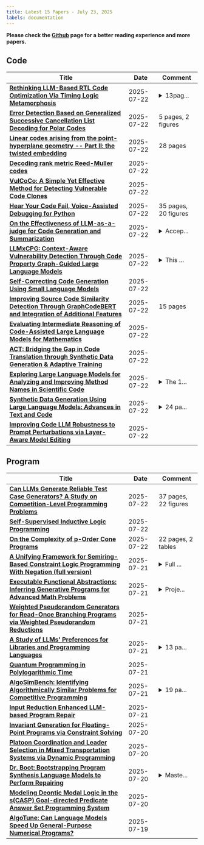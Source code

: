 ```yaml
---
title: Latest 15 Papers - July 23, 2025
labels: documentation
---
```

**Please check the [Github](https://github.com/zezhishao/MTS_Daily_ArXiv) page for a better reading experience and more papers.**

## Code
| **Title** | **Date** | **Comment** |
| --- | --- | --- |
| **[Rethinking LLM-Based RTL Code Optimization Via Timing Logic Metamorphosis](http://arxiv.org/abs/2507.16808v1)** | 2025-07-22 | <details><summary>13pag...</summary><p>13pages with 9 pictures and 2 tables</p></details> |
| **[Error Detection Based on Generalized Successive Cancellation List Decoding for Polar Codes](http://arxiv.org/abs/2507.16699v1)** | 2025-07-22 | 5 pages, 2 figures |
| **[Linear codes arising from the point-hyperplane geometry -- Part II: the twisted embedding](http://arxiv.org/abs/2507.16694v1)** | 2025-07-22 | 28 pages |
| **[Decoding rank metric Reed-Muller codes](http://arxiv.org/abs/2501.04766v2)** | 2025-07-22 |  |
| **[VulCoCo: A Simple Yet Effective Method for Detecting Vulnerable Code Clones](http://arxiv.org/abs/2507.16661v1)** | 2025-07-22 |  |
| **[Hear Your Code Fail, Voice-Assisted Debugging for Python](http://arxiv.org/abs/2507.15007v2)** | 2025-07-22 | 35 pages, 20 figures |
| **[On the Effectiveness of LLM-as-a-judge for Code Generation and Summarization](http://arxiv.org/abs/2507.16587v1)** | 2025-07-22 | <details><summary>Accep...</summary><p>Accepted at TSE. IEEE Transactions on Software Engineering</p></details> |
| **[LLMxCPG: Context-Aware Vulnerability Detection Through Code Property Graph-Guided Large Language Models](http://arxiv.org/abs/2507.16585v1)** | 2025-07-22 | <details><summary>This ...</summary><p>This paper is accepted at USENIX 2025</p></details> |
| **[Self-Correcting Code Generation Using Small Language Models](http://arxiv.org/abs/2505.23060v2)** | 2025-07-22 |  |
| **[Improving Source Code Similarity Detection Through GraphCodeBERT and Integration of Additional Features](http://arxiv.org/abs/2408.08903v2)** | 2025-07-22 | 15 pages |
| **[Evaluating Intermediate Reasoning of Code-Assisted Large Language Models for Mathematics](http://arxiv.org/abs/2504.17665v2)** | 2025-07-22 |  |
| **[ACT: Bridging the Gap in Code Translation through Synthetic Data Generation & Adaptive Training](http://arxiv.org/abs/2507.16478v1)** | 2025-07-22 |  |
| **[Exploring Large Language Models for Analyzing and Improving Method Names in Scientific Code](http://arxiv.org/abs/2507.16439v1)** | 2025-07-22 | <details><summary>The 1...</summary><p>The 19th ACM/IEEE International Symposium on Empirical Software Engineering and Measurement - Emerging Results and Vision Track</p></details> |
| **[Synthetic Data Generation Using Large Language Models: Advances in Text and Code](http://arxiv.org/abs/2503.14023v2)** | 2025-07-22 | <details><summary>24 pa...</summary><p>24 pages, 6 tables, 1 figure, 64 references</p></details> |
| **[Improving Code LLM Robustness to Prompt Perturbations via Layer-Aware Model Editing](http://arxiv.org/abs/2507.16407v1)** | 2025-07-22 |  |

## Program
| **Title** | **Date** | **Comment** |
| --- | --- | --- |
| **[Can LLMs Generate Reliable Test Case Generators? A Study on Competition-Level Programming Problems](http://arxiv.org/abs/2506.06821v3)** | 2025-07-22 | 37 pages, 22 figures |
| **[Self-Supervised Inductive Logic Programming](http://arxiv.org/abs/2507.16405v1)** | 2025-07-22 |  |
| **[On the Complexity of p-Order Cone Programs](http://arxiv.org/abs/2501.09828v2)** | 2025-07-22 | 22 pages, 2 tables |
| **[A Unifying Framework for Semiring-Based Constraint Logic Programming With Negation (full version)](http://arxiv.org/abs/2507.16067v1)** | 2025-07-21 | <details><summary>Full ...</summary><p>Full version, including proofs and appendices, of paper accepted at IJCAI 2025</p></details> |
| **[Executable Functional Abstractions: Inferring Generative Programs for Advanced Math Problems](http://arxiv.org/abs/2504.09763v2)** | 2025-07-21 | <details><summary>Proje...</summary><p>Project Page: https://zaidkhan.me/EFAGen/</p></details> |
| **[Weighted Pseudorandom Generators for Read-Once Branching Programs via Weighted Pseudorandom Reductions](http://arxiv.org/abs/2502.08272v4)** | 2025-07-21 |  |
| **[A Study of LLMs' Preferences for Libraries and Programming Languages](http://arxiv.org/abs/2503.17181v2)** | 2025-07-21 | <details><summary>13 pa...</summary><p>13 pages, 8 tables, 2 figures. Paper was previously titled "LLMs Love Python"</p></details> |
| **[Quantum Programming in Polylogarithmic Time](http://arxiv.org/abs/2507.15415v1)** | 2025-07-21 |  |
| **[AlgoSimBench: Identifying Algorithmically Similar Problems for Competitive Programming](http://arxiv.org/abs/2507.15378v1)** | 2025-07-21 | <details><summary>19 pa...</summary><p>19 pages, pre-print only</p></details> |
| **[Input Reduction Enhanced LLM-based Program Repair](http://arxiv.org/abs/2507.15251v1)** | 2025-07-21 |  |
| **[Invariant Generation for Floating-Point Programs via Constraint Solving](http://arxiv.org/abs/2507.15017v1)** | 2025-07-20 |  |
| **[Platoon Coordination and Leader Selection in Mixed Transportation Systems via Dynamic Programming](http://arxiv.org/abs/2505.00847v2)** | 2025-07-20 |  |
| **[Dr. Boot: Bootstrapping Program Synthesis Language Models to Perform Repairing](http://arxiv.org/abs/2507.15889v1)** | 2025-07-20 | <details><summary>Maste...</summary><p>Master's thesis, University of Amsterdam, 2023 (https://scripties.uba.uva.nl/search?id=record_54126). Code and experiments available at: https://github.com/NoahVl/Dr-Boot</p></details> |
| **[Modeling Deontic Modal Logic in the s(CASP) Goal-directed Predicate Answer Set Programming System](http://arxiv.org/abs/2507.05519v3)** | 2025-07-20 |  |
| **[AlgoTune: Can Language Models Speed Up General-Purpose Numerical Programs?](http://arxiv.org/abs/2507.15887v1)** | 2025-07-19 |  |

